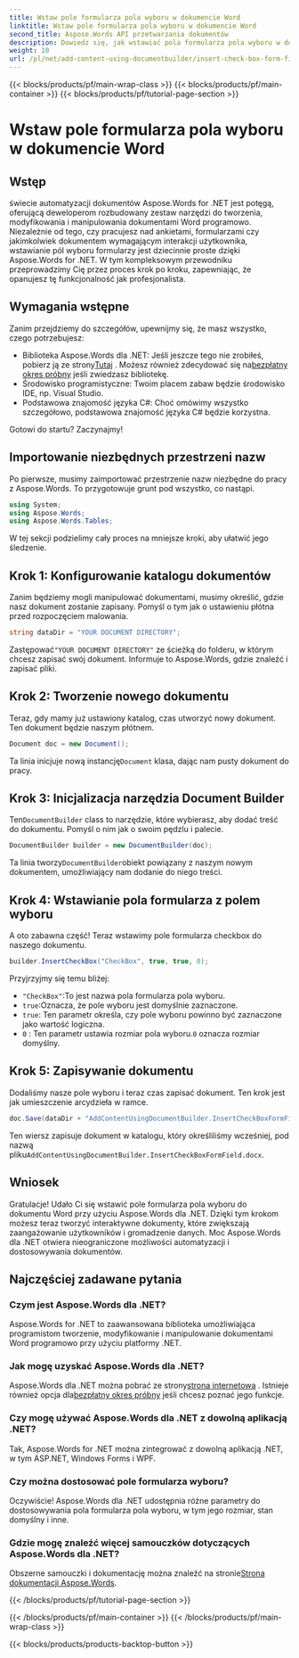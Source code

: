 ```yaml
---
title: Wstaw pole formularza pola wyboru w dokumencie Word
linktitle: Wstaw pole formularza pola wyboru w dokumencie Word
second_title: Aspose.Words API przetwarzania dokumentów
description: Dowiedz się, jak wstawiać pola formularza pola wyboru w dokumentach Word za pomocą Aspose.Words dla .NET dzięki temu szczegółowemu przewodnikowi krok po kroku. Idealne dla programistów.
weight: 10
url: /pl/net/add-content-using-documentbuilder/insert-check-box-form-field/
---
```


{{< blocks/products/pf/main-wrap-class >}}
{{< blocks/products/pf/main-container >}}
{{< blocks/products/pf/tutorial-page-section >}}

# Wstaw pole formularza pola wyboru w dokumencie Word

## Wstęp
świecie automatyzacji dokumentów Aspose.Words for .NET jest potęgą, oferującą deweloperom rozbudowany zestaw narzędzi do tworzenia, modyfikowania i manipulowania dokumentami Word programowo. Niezależnie od tego, czy pracujesz nad ankietami, formularzami czy jakimkolwiek dokumentem wymagającym interakcji użytkownika, wstawianie pól wyboru formularzy jest dziecinnie proste dzięki Aspose.Words for .NET. W tym kompleksowym przewodniku przeprowadzimy Cię przez proces krok po kroku, zapewniając, że opanujesz tę funkcjonalność jak profesjonalista.

## Wymagania wstępne

Zanim przejdziemy do szczegółów, upewnijmy się, że masz wszystko, czego potrzebujesz:

-  Biblioteka Aspose.Words dla .NET: Jeśli jeszcze tego nie zrobiłeś, pobierz ją ze strony[Tutaj](https://releases.aspose.com/words/net/) . Możesz również zdecydować się na[bezpłatny okres próbny](https://releases.aspose.com/) jeśli zwiedzasz bibliotekę.
- Środowisko programistyczne: Twoim placem zabaw będzie środowisko IDE, np. Visual Studio.
- Podstawowa znajomość języka C#: Choć omówimy wszystko szczegółowo, podstawowa znajomość języka C# będzie korzystna.

Gotowi do startu? Zaczynajmy!

## Importowanie niezbędnych przestrzeni nazw

Po pierwsze, musimy zaimportować przestrzenie nazw niezbędne do pracy z Aspose.Words. To przygotowuje grunt pod wszystko, co nastąpi.

```csharp
using System;
using Aspose.Words;
using Aspose.Words.Tables;
```

W tej sekcji podzielimy cały proces na mniejsze kroki, aby ułatwić jego śledzenie. 

## Krok 1: Konfigurowanie katalogu dokumentów

Zanim będziemy mogli manipulować dokumentami, musimy określić, gdzie nasz dokument zostanie zapisany. Pomyśl o tym jak o ustawieniu płótna przed rozpoczęciem malowania.

```csharp
string dataDir = "YOUR DOCUMENT DIRECTORY";
```

 Zastępować`"YOUR DOCUMENT DIRECTORY"` ze ścieżką do folderu, w którym chcesz zapisać swój dokument. Informuje to Aspose.Words, gdzie znaleźć i zapisać pliki.

## Krok 2: Tworzenie nowego dokumentu

Teraz, gdy mamy już ustawiony katalog, czas utworzyć nowy dokument. Ten dokument będzie naszym płótnem.

```csharp
Document doc = new Document();
```

 Ta linia inicjuje nową instancję`Document` klasa, dając nam pusty dokument do pracy.

## Krok 3: Inicjalizacja narzędzia Document Builder

 Ten`DocumentBuilder` class to narzędzie, które wybierasz, aby dodać treść do dokumentu. Pomyśl o nim jak o swoim pędzlu i palecie.

```csharp
DocumentBuilder builder = new DocumentBuilder(doc);
```

 Ta linia tworzy`DocumentBuilder`obiekt powiązany z naszym nowym dokumentem, umożliwiający nam dodanie do niego treści.

## Krok 4: Wstawianie pola formularza z polem wyboru

A oto zabawna część! Teraz wstawimy pole formularza checkbox do naszego dokumentu.

```csharp
builder.InsertCheckBox("CheckBox", true, true, 0);
```

Przyjrzyjmy się temu bliżej:
- `"CheckBox"`:To jest nazwa pola formularza pola wyboru.
- `true`:Oznacza, że pole wyboru jest domyślnie zaznaczone.
- `true`: Ten parametr określa, czy pole wyboru powinno być zaznaczone jako wartość logiczna.
- `0` : Ten parametr ustawia rozmiar pola wyboru.`0` oznacza rozmiar domyślny.

## Krok 5: Zapisywanie dokumentu

Dodaliśmy nasze pole wyboru i teraz czas zapisać dokument. Ten krok jest jak umieszczenie arcydzieła w ramce.

```csharp
doc.Save(dataDir + "AddContentUsingDocumentBuilder.InsertCheckBoxFormField.docx");
```

 Ten wiersz zapisuje dokument w katalogu, który określiliśmy wcześniej, pod nazwą pliku`AddContentUsingDocumentBuilder.InsertCheckBoxFormField.docx`.

## Wniosek

Gratulacje! Udało Ci się wstawić pole formularza pola wyboru do dokumentu Word przy użyciu Aspose.Words dla .NET. Dzięki tym krokom możesz teraz tworzyć interaktywne dokumenty, które zwiększają zaangażowanie użytkowników i gromadzenie danych. Moc Aspose.Words dla .NET otwiera nieograniczone możliwości automatyzacji i dostosowywania dokumentów.

## Najczęściej zadawane pytania

### Czym jest Aspose.Words dla .NET?

Aspose.Words for .NET to zaawansowana biblioteka umożliwiająca programistom tworzenie, modyfikowanie i manipulowanie dokumentami Word programowo przy użyciu platformy .NET.

### Jak mogę uzyskać Aspose.Words dla .NET?

 Aspose.Words dla .NET można pobrać ze strony[strona internetowa](https://releases.aspose.com/words/net/) . Istnieje również opcja dla[bezpłatny okres próbny](https://releases.aspose.com/) jeśli chcesz poznać jego funkcje.

### Czy mogę używać Aspose.Words dla .NET z dowolną aplikacją .NET?

Tak, Aspose.Words for .NET można zintegrować z dowolną aplikacją .NET, w tym ASP.NET, Windows Forms i WPF.

### Czy można dostosować pole formularza wyboru?

Oczywiście! Aspose.Words dla .NET udostępnia różne parametry do dostosowywania pola formularza pola wyboru, w tym jego rozmiar, stan domyślny i inne.

### Gdzie mogę znaleźć więcej samouczków dotyczących Aspose.Words dla .NET?

 Obszerne samouczki i dokumentację można znaleźć na stronie[Strona dokumentacji Aspose.Words](https://reference.aspose.com/words/net/).

{{< /blocks/products/pf/tutorial-page-section >}}

{{< /blocks/products/pf/main-container >}}
{{< /blocks/products/pf/main-wrap-class >}}

{{< blocks/products/products-backtop-button >}}

